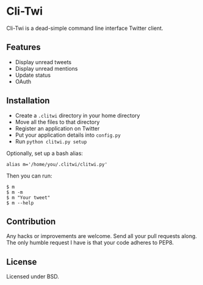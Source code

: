 Cli-Twi
=======

Cli-Twi is a dead-simple command line interface Twitter client.

Features
--------

* Display unread tweets
* Display unread mentions
* Update status
* OAuth

Installation
------------

* Create a `.clitwi` directory in your home directory
* Move all the files to that directory
* Register an application on Twitter
* Put your application details into `config.py`
* Run `python clitwi.py setup`

Optionally, set up a bash alias:

    alias m='/home/you/.clitwi/clitwi.py'

Then you can run:

    $ m
    $ m -m
    $ m "Your tweet"
    $ m --help

Contribution
------------

Any hacks or improvements are welcome. Send all your pull requests along. The
only humble request I have is that your code adheres to PEP8.

License
-------

Licensed under BSD.
